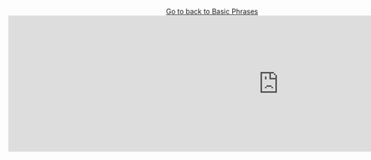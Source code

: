 <p>
  <a style="float:right;" href="BasicPhrases.html" class="btn2"> Go to back to Basic Phrases</a>
  </p> 
  <div style="clear:both;"> </div>
  
  
<iframe src="https://h5p.org/h5p/embed/391781" width="1090" height="275" frameborder="0" allowfullscreen="allowfullscreen"></iframe><script src="https://h5p.org/sites/all/modules/h5p/library/js/h5p-resizer.js" charset="UTF-8"></script>
